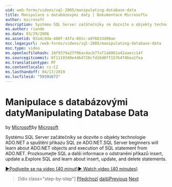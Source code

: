 ```yaml
---
uid: web-forms/videos/sql-2005/manipulating-database-data
title: Manipulace s databázovými daty | Dokumentace Microsoftu
author: microsoft
description: Systému SQL Server začátečníky se dozvíte o objekty technologie ADO.NET a spuštění příkazu SQL ze ADO.NET. Prozkoumejte SQL a zjistěte více o insert, update a delete sta...
ms.author: riande
ms.date: 03/29/2006
ms.assetid: 03a4cdda-480f-43fa-891c-a976633d90ae
msc.legacyurl: /web-forms/videos/sql-2005/manipulating-database-data
msc.type: video
ms.openlocfilehash: 10f9379a27f96ac4acb77af1a6062a42aaecc14f
ms.sourcegitcommit: 0f1119340e4464720cfd16d0ff15764746ea1fea
ms.translationtype: MT
ms.contentlocale: cs-CZ
ms.lasthandoff: 04/17/2019
ms.locfileid: "59391673"
---
```

# <a name="manipulating-database-data"></a><span data-ttu-id="2fb99-104">Manipulace s databázovými daty</span><span class="sxs-lookup"><span data-stu-id="2fb99-104">Manipulating Database Data</span></span>

<span data-ttu-id="2fb99-105">by [Microsoft](https://github.com/microsoft)</span><span class="sxs-lookup"><span data-stu-id="2fb99-105">by [Microsoft](https://github.com/microsoft)</span></span>

<span data-ttu-id="2fb99-106">Systému SQL Server začátečníky se dozvíte o objekty technologie ADO.NET a spuštění příkazu SQL ze ADO.NET.</span><span class="sxs-lookup"><span data-stu-id="2fb99-106">SQL Server beginners will learn about ADO.NET objects and execution of SQL statement from ADO.NET.</span></span> <span data-ttu-id="2fb99-107">Prozkoumejte SQL a další informace o odstranění příkazů insert, update a.</span><span class="sxs-lookup"><span data-stu-id="2fb99-107">Explore SQL and learn about insert, update, and delete statements.</span></span>

[<span data-ttu-id="2fb99-108">&#9654;Podívejte se na video (40 minut)</span><span class="sxs-lookup"><span data-stu-id="2fb99-108">&#9654; Watch video (40 minutes)</span></span>](https://channel9.msdn.com/Blogs/ASP-NET-Site-Videos/manipulating-database-data)

> [!div class="step-by-step"]
> <span data-ttu-id="2fb99-109">[Předchozí](designing-relational-database-tables.md)
> [další](more-structured-query-language.md)</span><span class="sxs-lookup"><span data-stu-id="2fb99-109">[Previous](designing-relational-database-tables.md)
[Next](more-structured-query-language.md)</span></span>
